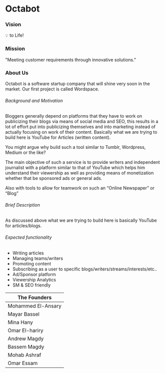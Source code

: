 # Octabot

### Vision
:bulb: to Life!
    
### Mission
"Meeting customer requirements through innovative solutions."

### About Us
Octabot is a software startup company that will shine very soon in the market. Our first project is called Wordspace.
###### Background and Motivation
Bloggers generally depend on platforms that they have to work on publicizing their blogs via means of social media and SEO, this results in a lot of effort put into publicizing themselves and into marketing instead of actually focusing on work of their content. Basically what we are trying to build here is YouTube for Articles (written content).

You might argue why build such a tool similar to Tumblr, Wordpress, Medium or the like?

The main objective of such a service is to provide writers and independent journalist with a platform similar to that of YouTube which helps him understand their viewership as well as providing means of monetization whether that be sponsored ads or general ads.

Also with tools to allow for teamwork on such an “Online Newspaper” or “Blog”

###### Brief Description
As discussed above what we are trying to build here is basically YouTube for articles/blogs.

###### Expected functionality
+ Writing articles
+ Managing teams/writers
+ Promoting content
+ Subscribing as a user to specific blogs/writers/streams/interests/etc..
+ Ad/Sponsor platform
+ Viewership Analytics
+ SM & SEO friendly

| **The Founders** |
| -----------------------|
| Mohammed El-Ansary  |
| Mayar Bassel |
| Mina Hany  |
| Omar El-hariry |
| Andrew Magdy |
| Bassem Magdy |
| Mohab Ashraf  |
| Omar Essam  |

